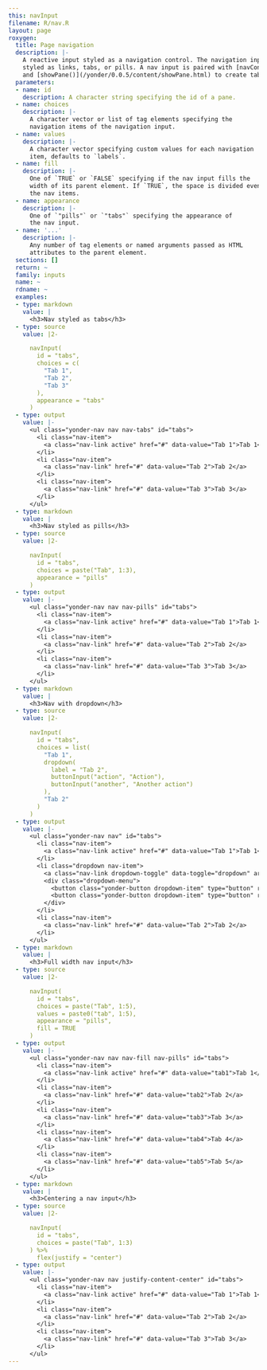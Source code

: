 ```yaml
---
this: navInput
filename: R/nav.R
layout: page
roxygen:
  title: Page navigation
  description: |-
    A reactive input styled as a navigation control. The navigation input can be
    styled as links, tabs, or pills. A nav input is paired with [navContent()](/yonder/0.0.5/content/navContent.html)
    and [showPane()](/yonder/0.0.5/content/showPane.html) to create tabbed user interfaces.
  parameters:
  - name: id
    description: A character string specifying the id of a pane.
  - name: choices
    description: |-
      A character vector or list of tag elements specifying the
      navigation items of the navigation input.
  - name: values
    description: |-
      A character vector specifying custom values for each navigation
      item, defaults to `labels`.
  - name: fill
    description: |-
      One of `TRUE` or `FALSE` specifying if the nav input fills the
      width of its parent element. If `TRUE`, the space is divided evenly among
      the nav items.
  - name: appearance
    description: |-
      One of `"pills"` or `"tabs"` specifying the appearance of
      the nav input.
  - name: '...'
    description: |-
      Any number of tag elements or named arguments passed as HTML
      attributes to the parent element.
  sections: []
  return: ~
  family: inputs
  name: ~
  rdname: ~
  examples:
  - type: markdown
    value: |
      <h3>Nav styled as tabs</h3>
  - type: source
    value: |2-

      navInput(
        id = "tabs",
        choices = c(
          "Tab 1",
          "Tab 2",
          "Tab 3"
        ),
        appearance = "tabs"
      )
  - type: output
    value: |-
      <ul class="yonder-nav nav nav-tabs" id="tabs">
        <li class="nav-item">
          <a class="nav-link active" href="#" data-value="Tab 1">Tab 1</a>
        </li>
        <li class="nav-item">
          <a class="nav-link" href="#" data-value="Tab 2">Tab 2</a>
        </li>
        <li class="nav-item">
          <a class="nav-link" href="#" data-value="Tab 3">Tab 3</a>
        </li>
      </ul>
  - type: markdown
    value: |
      <h3>Nav styled as pills</h3>
  - type: source
    value: |2-

      navInput(
        id = "tabs",
        choices = paste("Tab", 1:3),
        appearance = "pills"
      )
  - type: output
    value: |-
      <ul class="yonder-nav nav nav-pills" id="tabs">
        <li class="nav-item">
          <a class="nav-link active" href="#" data-value="Tab 1">Tab 1</a>
        </li>
        <li class="nav-item">
          <a class="nav-link" href="#" data-value="Tab 2">Tab 2</a>
        </li>
        <li class="nav-item">
          <a class="nav-link" href="#" data-value="Tab 3">Tab 3</a>
        </li>
      </ul>
  - type: markdown
    value: |
      <h3>Nav with dropdown</h3>
  - type: source
    value: |2-

      navInput(
        id = "tabs",
        choices = list(
          "Tab 1",
          dropdown(
            label = "Tab 2",
            buttonInput("action", "Action"),
            buttonInput("another", "Another action")
          ),
          "Tab 2"
        )
      )
  - type: output
    value: |-
      <ul class="yonder-nav nav" id="tabs">
        <li class="nav-item">
          <a class="nav-link active" href="#" data-value="Tab 1">Tab 1</a>
        </li>
        <li class="dropdown nav-item">
          <a class="nav-link dropdown-toggle" data-toggle="dropdown" aria-haspop="true" aria-expanded="false" data-value="Tab 2" role="button" href="#">Tab 2</a>
          <div class="dropdown-menu">
            <button class="yonder-button dropdown-item" type="button" role="button" id="action">Action</button>
            <button class="yonder-button dropdown-item" type="button" role="button" id="another">Another action</button>
          </div>
        </li>
        <li class="nav-item">
          <a class="nav-link" href="#" data-value="Tab 2">Tab 2</a>
        </li>
      </ul>
  - type: markdown
    value: |
      <h3>Full width nav input</h3>
  - type: source
    value: |2-

      navInput(
        id = "tabs",
        choices = paste("Tab", 1:5),
        values = paste0("tab", 1:5),
        appearance = "pills",
        fill = TRUE
      )
  - type: output
    value: |-
      <ul class="yonder-nav nav nav-fill nav-pills" id="tabs">
        <li class="nav-item">
          <a class="nav-link active" href="#" data-value="tab1">Tab 1</a>
        </li>
        <li class="nav-item">
          <a class="nav-link" href="#" data-value="tab2">Tab 2</a>
        </li>
        <li class="nav-item">
          <a class="nav-link" href="#" data-value="tab3">Tab 3</a>
        </li>
        <li class="nav-item">
          <a class="nav-link" href="#" data-value="tab4">Tab 4</a>
        </li>
        <li class="nav-item">
          <a class="nav-link" href="#" data-value="tab5">Tab 5</a>
        </li>
      </ul>
  - type: markdown
    value: |
      <h3>Centering a nav input</h3>
  - type: source
    value: |2-

      navInput(
        id = "tabs",
        choices = paste("Tab", 1:3)
      ) %>%
        flex(justify = "center")
  - type: output
    value: |-
      <ul class="yonder-nav nav justify-content-center" id="tabs">
        <li class="nav-item">
          <a class="nav-link active" href="#" data-value="Tab 1">Tab 1</a>
        </li>
        <li class="nav-item">
          <a class="nav-link" href="#" data-value="Tab 2">Tab 2</a>
        </li>
        <li class="nav-item">
          <a class="nav-link" href="#" data-value="Tab 3">Tab 3</a>
        </li>
      </ul>
---
```

